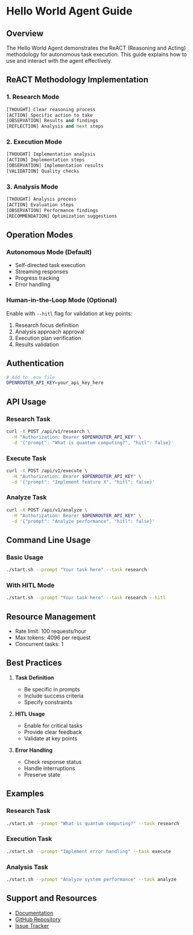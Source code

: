 # Hello World Agent Guide

## Overview
The Hello World Agent demonstrates the ReACT (Reasoning and Acting) methodology for autonomous task execution. This guide explains how to use and interact with the agent effectively.

## ReACT Methodology Implementation

### 1. Research Mode
```python
[THOUGHT] Clear reasoning process
[ACTION] Specific action to take
[OBSERVATION] Results and findings
[REFLECTION] Analysis and next steps
```

### 2. Execution Mode
```python
[THOUGHT] Implementation analysis
[ACTION] Implementation steps
[OBSERVATION] Implementation results
[VALIDATION] Quality checks
```

### 3. Analysis Mode
```python
[THOUGHT] Analysis process
[ACTION] Evaluation steps
[OBSERVATION] Performance findings
[RECOMMENDATION] Optimization suggestions
```

## Operation Modes

### Autonomous Mode (Default)
- Self-directed task execution
- Streaming responses
- Progress tracking
- Error handling

### Human-in-the-Loop Mode (Optional)
Enable with `--hitl` flag for validation at key points:
1. Research focus definition
2. Analysis approach approval
3. Execution plan verification
4. Results validation

## Authentication
```bash
# Add to .env file
OPENROUTER_API_KEY=your_api_key_here
```

## API Usage

### Research Task
```bash
curl -X POST /api/v1/research \
  -H "Authorization: Bearer $OPENROUTER_API_KEY" \
  -d '{"prompt": "What is quantum computing?", "hitl": false}'
```

### Execute Task
```bash
curl -X POST /api/v1/execute \
  -H "Authorization: Bearer $OPENROUTER_API_KEY" \
  -d '{"prompt": "Implement feature X", "hitl": false}'
```

### Analyze Task
```bash
curl -X POST /api/v1/analyze \
  -H "Authorization: Bearer $OPENROUTER_API_KEY" \
  -d '{"prompt": "Analyze performance", "hitl": false}'
```

## Command Line Usage

### Basic Usage
```bash
./start.sh --prompt "Your task here" --task research
```

### With HITL Mode
```bash
./start.sh --prompt "Your task here" --task research --hitl
```

## Resource Management
- Rate limit: 100 requests/hour
- Max tokens: 4096 per request
- Concurrent tasks: 1

## Best Practices

1. **Task Definition**
   - Be specific in prompts
   - Include success criteria
   - Specify constraints

2. **HITL Usage**
   - Enable for critical tasks
   - Provide clear feedback
   - Validate at key points

3. **Error Handling**
   - Check response status
   - Handle interruptions
   - Preserve state

## Examples

### Research Task
```bash
./start.sh --prompt "What is quantum computing?" --task research
```

### Execution Task
```bash
./start.sh --prompt "Implement error handling" --task execute
```

### Analysis Task
```bash
./start.sh --prompt "Analyze system performance" --task analyze
```

## Support and Resources
- [Documentation](/docs/)
- [GitHub Repository](https://github.com/ruvnet/hello_world_agent)
- [Issue Tracker](https://github.com/ruvnet/hello_world_agent/issues)